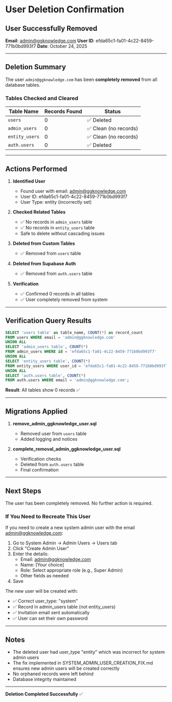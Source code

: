 # User Deletion Confirmation

## User Successfully Removed

**Email**: admin@ggknowledge.com
**User ID**: efda65c1-fa01-4c22-8459-771b0bd993f7
**Date**: October 24, 2025

---

## Deletion Summary

The user `admin@ggknowledge.com` has been **completely removed** from all database tables.

### Tables Checked and Cleared

| Table Name | Records Found | Status |
|------------|---------------|--------|
| `users` | 0 | ✅ Deleted |
| `admin_users` | 0 | ✅ Clean (no records) |
| `entity_users` | 0 | ✅ Clean (no records) |
| `auth.users` | 0 | ✅ Deleted |

---

## Actions Performed

1. **Identified User**
   - Found user with email: admin@ggknowledge.com
   - User ID: efda65c1-fa01-4c22-8459-771b0bd993f7
   - User Type: entity (incorrectly set)

2. **Checked Related Tables**
   - ✅ No records in `admin_users` table
   - ✅ No records in `entity_users` table
   - Safe to delete without cascading issues

3. **Deleted from Custom Tables**
   - ✅ Removed from `users` table

4. **Deleted from Supabase Auth**
   - ✅ Removed from `auth.users` table

5. **Verification**
   - ✅ Confirmed 0 records in all tables
   - ✅ User completely removed from system

---

## Verification Query Results

```sql
SELECT 'users table' as table_name, COUNT(*) as record_count
FROM users WHERE email = 'admin@ggknowledge.com'
UNION ALL
SELECT 'admin_users table', COUNT(*)
FROM admin_users WHERE id = 'efda65c1-fa01-4c22-8459-771b0bd993f7'
UNION ALL
SELECT 'entity_users table', COUNT(*)
FROM entity_users WHERE user_id = 'efda65c1-fa01-4c22-8459-771b0bd993f7'
UNION ALL
SELECT 'auth.users table', COUNT(*)
FROM auth.users WHERE email = 'admin@ggknowledge.com';
```

**Result**: All tables show 0 records ✅

---

## Migrations Applied

1. **remove_admin_ggknowledge_user.sql**
   - Removed user from `users` table
   - Added logging and notices

2. **complete_removal_admin_ggknowledge_user.sql**
   - Verification checks
   - Deleted from `auth.users` table
   - Final confirmation

---

## Next Steps

The user has been completely removed. No further action is required.

### If You Need to Recreate This User

If you need to create a new system admin user with the email admin@ggknowledge.com:

1. Go to System Admin → Admin Users → Users tab
2. Click "Create Admin User"
3. Enter the details:
   - Email: admin@ggknowledge.com
   - Name: [Your choice]
   - Role: Select appropriate role (e.g., Super Admin)
   - Other fields as needed
4. Save

The new user will be created with:
- ✅ Correct user_type: "system"
- ✅ Record in admin_users table (not entity_users)
- ✅ Invitation email sent automatically
- ✅ User can set their own password

---

## Notes

- The deleted user had user_type "entity" which was incorrect for system admin users
- The fix implemented in SYSTEM_ADMIN_USER_CREATION_FIX.md ensures new admin users will be created correctly
- No orphaned records were left behind
- Database integrity maintained

---

**Deletion Completed Successfully** ✅
